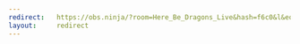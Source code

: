 ```yaml
---
redirect:   https://obs.ninja/?room=Here_Be_Dragons_Live&hash=f6c0&l&eq&webcam&stereo=0&roombitrate=800&label=Ondracek&push=Ondracek
layout:     redirect
---
```

